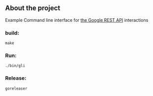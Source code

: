 ## About the project
Example Command line interface for [the Google REST API](https://developers.google.com/apis-explorer) interactions

### build:
```
make
```

### Run:
```
./bin/gli
```

### Release:
```
goreleaser
```
